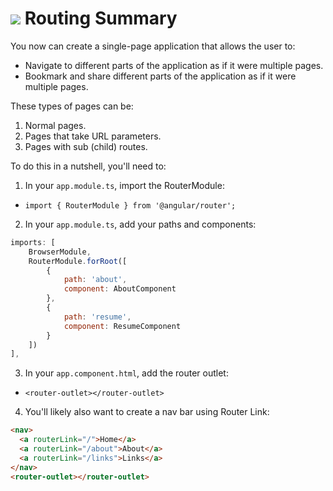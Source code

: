 # ![](https://ga-dash.s3.amazonaws.com/production/assets/logo-9f88ae6c9c3871690e33280fcf557f33.png) Routing Summary

You now can create a single-page application that allows the user to:

- Navigate to different parts of the application as if it were multiple pages.
- Bookmark and share different parts of the application as if it were multiple pages.

These types of pages can be:

1) Normal pages.
2) Pages that take URL parameters.
3) Pages with sub (child) routes.


To do this in a nutshell, you'll need to:

1. In your `app.module.ts`, import the RouterModule:
  - `import { RouterModule } from '@angular/router';`

2. In your `app.module.ts`, add your paths and components:

  ```js
  imports: [
      BrowserModule,
      RouterModule.forRoot([
          {
              path: 'about',
              component: AboutComponent
          },
          {
              path: 'resume',
              component: ResumeComponent
          }
      ])
  ],
  ```

3. In your `app.component.html`, add the router outlet:
  - `<router-outlet></router-outlet>`

4. You'll likely also want to create a nav bar using Router Link:
  ```html
  <nav>
    <a routerLink="/">Home</a>
    <a routerLink="/about">About</a>
    <a routerLink="/links">Links</a>
  </nav>
  <router-outlet></router-outlet>
  ```
